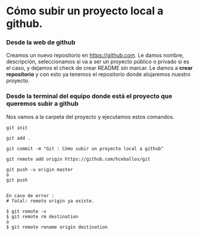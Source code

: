 # Cómo subir un proyecto local a github.
### Desde la web de github
Creamos un nuevo repositorio en <https://github.com>. Le damos nombre, descripción, seleccionamos si va a ser un proyecto público o privado si es el caso, y dejamos el check de crear README sin marcar.
Le damos a __crear repositorio__ y con esto ya tenemos el repositorio donde alojaremos nuestro proyecto.
### Desde la terminal del equipo donde está el proyecto que queremos subir a github
Nos vamos a la carpeta del proyecto y ejecutamos estos comandos.
```
git init

git add .

git commit -m "Git : Cómo subir un proyecto local a github"

git remote add origin https://github.com/hceballos/git

git push -u origin master
ó
git push


En caso de error :
# fatal: remoto origin ya existe.

$ git remote -v
$ git remote rm destination
ó
$ git remote rename origin destination

```
